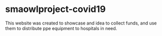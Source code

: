 # smaowlproject-covid19
This website was created to showcase and idea to collect funds, and use them to distribute ppe equipment to hospitals in need.
